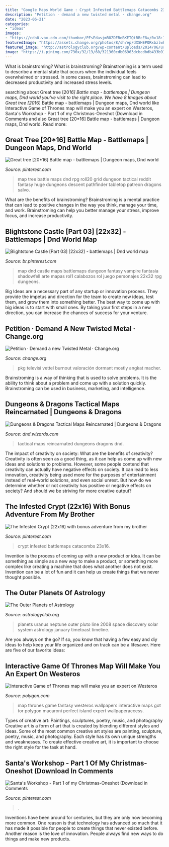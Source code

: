 ```yaml
---
title: "Google Maps World Game : Crypt Infested Battlemaps Catacombs 23x16"
description: "Petition · demand a new twisted metal · change.org"
date: "2023-06-21"
categories:
- "ideas"
images:
- "https://cdn0.vox-cdn.com/thumbor/PFsEdasjmR8ZDFReBKETQtRBcE8=/0x18:1031x598/1600x900/cdn0.vox-cdn.com/uploads/chorus_image/image/50017015/Screen_Shot_2016-07-04_at_12.37.15_PM.0.0.png"
featuredImage: "https://assets.change.org/photos/8/sh/ep/dXSHEPORxbzlwkN-800x450-noPad.jpg?1526047092"
featured_image: "http://astrologyclub.org/wp-content/uploads/2014/06/uranus-neptune-pluto.gif"
image: "https://i.pinimg.com/736x/32/13/60/321360cdb06963dcbcdbdb433b912f71.jpg"
---
```



What is brainstroming?
What is brainstroming? Brainstroming is a term used to describe a mental state that occurs when the individual feels overwhelmed or stressed. In some cases, brainstroming can lead to decreased productivity and increased stress levels.

	

		
searching about Great tree [20*16] Battle map - battlemaps | Dungeon maps, Dnd world you've visit to the right place. We have 8 Images about Great tree [20*16] Battle map - battlemaps | Dungeon maps, Dnd world like Interactive Game of Thrones map will make you an expert on Westeros, Santa&#039;s Workshop - Part 1 of my Christmas-Oneshot (Download in Comments and also Great tree [20*16] Battle map - battlemaps | Dungeon maps, Dnd world. Read more:
		
    
## Great Tree [20*16] Battle Map - Battlemaps | Dungeon Maps, Dnd World

<img loading=lazy src="https://i.pinimg.com/736x/ec/25/9d/ec259d7dbf989c3807d2dc9ad853281a.jpg" onerror="this.onerror=null;this.src='https://tse2.mm.bing.net/th?id=OIP.RCE3aCPLSPwkHc4NQjLp4gHaF7&amp;pid=15.1';" alt="Great tree [20*16] Battle map - battlemaps | Dungeon maps, Dnd world">

_Source: pinterest.com_

>map tree battle maps dnd rpg roll20 grid dungeon tactical reddit fantasy huge dungeons descent pathfinder tabletop patreon dragons salvo. 

	

What are the benefits of brainstroming?
Brainstroming is a mental practice that can lead to positive changes in the way you think, manage your time, and work. Brainstroming can help you better manage your stress, improve focus, and increase productivity.

    
## Blightstone Castle [Part 03] [22x32] - Battlemaps | Dnd World Map

<img loading=lazy src="https://i.pinimg.com/736x/71/44/e1/7144e1f5ae22e70847ca66c74ab22e80.jpg" onerror="this.onerror=null;this.src='https://tse2.mm.bing.net/th?id=OIP.xva1xENRANIRlWf1yI7ncAHaKx&amp;pid=15.1';" alt="Blightstone Castle [Part 03] [22x32] - battlemaps | Dnd world map">

_Source: br.pinterest.com_

>map dnd castle maps battlemaps dungeon fantasy vampire fantasía shadowfell arte mapas rol1 calabozos rol juego personajes 22x32 rpg dungeons. 

	

Big Ideas are a necessary part of any startup or innovation process. They provide the impetus and direction for the team to create new ideas, test them, and grow them into something better. The best way to come up with big ideas is to start with small ones. By taking your first steps in a new direction, you can increase the chances of success for your venture.

    
## Petition · Demand A New Twisted Metal · Change.org

<img loading=lazy src="https://assets.change.org/photos/8/sh/ep/dXSHEPORxbzlwkN-800x450-noPad.jpg?1526047092" onerror="this.onerror=null;this.src='https://tse2.mm.bing.net/th?id=OIP.V0nbWqFUbtbIW37BVi5PNAHaEK&amp;pid=15.1';" alt="Petition · Demand a new Twisted Metal · Change.org">

_Source: change.org_

>pkg televisi vettel burnout valoración dormant mostly angkat macher. 

	

Brainstroming is a way of thinking that is used to solve problems. It is the ability to think about a problem and come up with a solution quickly. Brainstroming can be used in business, marketing, and intelligence.

    
## Dungeons &amp; Dragons Tactical Maps Reincarnated | Dungeons &amp; Dragons

<img loading=lazy src="http://media.wizards.com/2018/dnd/images/DNDTM_20181113_img1.png" onerror="this.onerror=null;this.src='https://tse3.mm.bing.net/th?id=OIP.TrK21HarKyNKvy7JYp62wAHaGJ&amp;pid=15.1';" alt="Dungeons &amp; Dragons Tactical Maps Reincarnated | Dungeons &amp; Dragons">

_Source: dnd.wizards.com_

>tactical maps reincarnated dungeons dragons dnd. 

	

The impact of creativity on society: What are the benefits of creativity?
Creativity is often seen as a good thing, as it can help us come up with new ideas and solutions to problems. However, some people contend that creativity can actually have negative effects on society. It can lead to less innovation, creativity being used more for the purposes of entertainment instead of real-world solutions, and even social unrest. But how do we determine whether or not creativity has positive or negative effects on society? And should we be striving for more creative output?

    
## The Infested Crypt (22x16) With Bonus Adventure From My Brother

<img loading=lazy src="https://i.pinimg.com/736x/32/13/60/321360cdb06963dcbcdbdb433b912f71.jpg" onerror="this.onerror=null;this.src='https://tse3.mm.bing.net/th?id=OIP.RHs0sZ_3cXETigWQfXs2iwHaFZ&amp;pid=15.1';" alt="The Infested Crypt (22x16) with bonus adventure from my brother">

_Source: pinterest.com_

>crypt infested battlemaps catacombs 23x16. 

	

Invention is the process of coming up with a new product or idea. It can be something as simple as a new way to make a product, or something more complex like creating a machine that does what another does not exist. Invention can be a lot of fun and it can help us create things that we never thought possible.

    
## The Outer Planets Of Astrology

<img loading=lazy src="http://astrologyclub.org/wp-content/uploads/2014/06/uranus-neptune-pluto.gif" onerror="this.onerror=null;this.src='https://tse2.mm.bing.net/th?id=OIP.dUWxr4m9U7IRjpvaCV5pMQHaDH&amp;pid=15.1';" alt="The Outer Planets of Astrology">

_Source: astrologyclub.org_

>planets uranus neptune outer pluto line 2008 space discovery solar system astrology january timetoast timeline. 

	

Are you always on the go? If so, you know that having a few easy and diy ideas to help keep your life organized and on track can be a lifesaver. Here are five of our favorite ideas: 

    
## Interactive Game Of Thrones Map Will Make You An Expert On Westeros

<img loading=lazy src="https://cdn0.vox-cdn.com/thumbor/PFsEdasjmR8ZDFReBKETQtRBcE8=/0x18:1031x598/1600x900/cdn0.vox-cdn.com/uploads/chorus_image/image/50017015/Screen_Shot_2016-07-04_at_12.37.15_PM.0.0.png" onerror="this.onerror=null;this.src='https://tse4.mm.bing.net/th?id=OIP.C6PaArmHG3uK4fz5a5UmzgHaEK&amp;pid=15.1';" alt="Interactive Game of Thrones map will make you an expert on Westeros">

_Source: polygon.com_

>map thrones game fantasy westeros wallpapers interactive maps got tor polygon macaroni perfect island expert wallpaperaccess. 

	

Types of creative art: Paintings, sculptures, poetry, music, and photography
Creative art is a form of art that is created by blending different styles and ideas. Some of the most common creative art styles are painting, sculpture, poetry, music, and photography. Each style has its own unique strengths and weaknesses. To create effective creative art, it is important to choose the right style for the task at hand.

    
## Santa&#039;s Workshop - Part 1 Of My Christmas-Oneshot (Download In Comments

<img loading=lazy src="https://i.pinimg.com/736x/44/cb/70/44cb70e413a4d96f7e508fb8ad2609fe.jpg" onerror="this.onerror=null;this.src='https://tse4.mm.bing.net/th?id=OIP.sTz5GpeRGnWckZ644JfF3gHaFS&amp;pid=15.1';" alt="Santa&#039;s Workshop - Part 1 of my Christmas-Oneshot (Download in Comments">

_Source: pinterest.com_

>. 

	

Inventions have been around for centuries, but they are only now becoming more common. One reason is that technology has advanced so much that it has made it possible for people to create things that never existed before. Another reason is the love of innovation. People always find new ways to do things and make new products.

